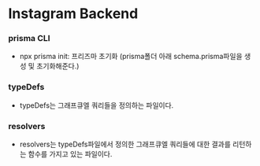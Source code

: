 # Instagram Backend

### prisma CLI

- npx prisma init: 프리즈마 초기화 (prisma폴더 아래 schema.prisma파일을 생성 및 초기화해준다.)

### typeDefs

- typeDefs는 그래프큐엘 쿼리들을 정의하는 파일이다.

### resolvers

- resolvers는 typeDefs파일에서 정의한 그래프큐엘 쿼리들에 대한 결과를 리턴하는 함수를 가지고 있는 파일이다.